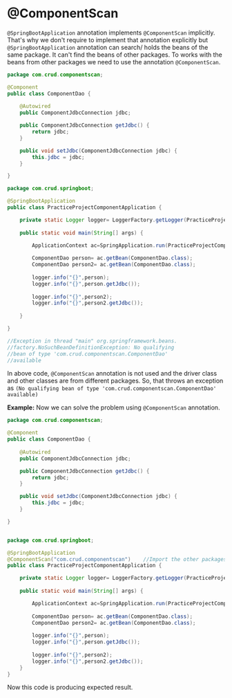 # @ComponentScan

`@SpringBootApplication` annotation implements `@ComponentScan` implicitly. That's why we don't require to implement that annotation explicitly but `@SpringBootApplication` annotation can search/ holds the beans of the same package. It can't find the beans of other packages. To works with the beans from other packages we need to use the annotation `@ComponentScan`.

```java
package com.crud.componentscan;

@Component
public class ComponentDao {
	
	@Autowired
	public ComponentJdbcConnection jdbc;

	public ComponentJdbcConnection getJdbc() {
		return jdbc;
	}

	public void setJdbc(ComponentJdbcConnection jdbc) {
		this.jdbc = jdbc;
	}

}

package com.crud.springboot;

@SpringBootApplication
public class PracticeProjectComponentApplication {

	private static Logger logger= LoggerFactory.getLogger(PracticeProjectComponentApplication.class);
	
	public static void main(String[] args) {

		ApplicationContext ac=SpringApplication.run(PracticeProjectComponentApplication.class, args);
		
		ComponentDao person= ac.getBean(ComponentDao.class);
		ComponentDao person2= ac.getBean(ComponentDao.class);
		
		logger.info("{}",person);
		logger.info("{}",person.getJdbc());
		
		logger.info("{}",person2);
		logger.info("{}",person2.getJdbc());
		
	}

}

//Exception in thread "main" org.springframework.beans.
//factory.NoSuchBeanDefinitionException: No qualifying 
//bean of type 'com.crud.componentscan.ComponentDao' 
//available

```
In above code, `@ComponentScan` annotation is not used and the driver class and other classes are from different packages. So, that throws an exception as `(No qualifying bean of type 'com.crud.componentscan.ComponentDao' available)`

**Example:** Now we can solve the problem using `@ComponentScan` annotation.

```java
package com.crud.componentscan;

@Component
public class ComponentDao {
	
	@Autowired
	public ComponentJdbcConnection jdbc;

	public ComponentJdbcConnection getJdbc() {
		return jdbc;
	}

	public void setJdbc(ComponentJdbcConnection jdbc) {
		this.jdbc = jdbc;
	}

}


package com.crud.springboot;

@SpringBootApplication
@ComponentScan("com.crud.componentscan")    //Import the other packages using @ComponentScan
public class PracticeProjectComponentApplication {

	private static Logger logger= LoggerFactory.getLogger(PracticeProjectComponentApplication.class);
	
	public static void main(String[] args) {

		ApplicationContext ac=SpringApplication.run(PracticeProjectComponentApplication.class, args);
		
		ComponentDao person= ac.getBean(ComponentDao.class);
		ComponentDao person2= ac.getBean(ComponentDao.class);
		
		logger.info("{}",person);
		logger.info("{}",person.getJdbc());
		
		logger.info("{}",person2);
		logger.info("{}",person2.getJdbc());	
	}
}
```
Now this code is producing expected result.